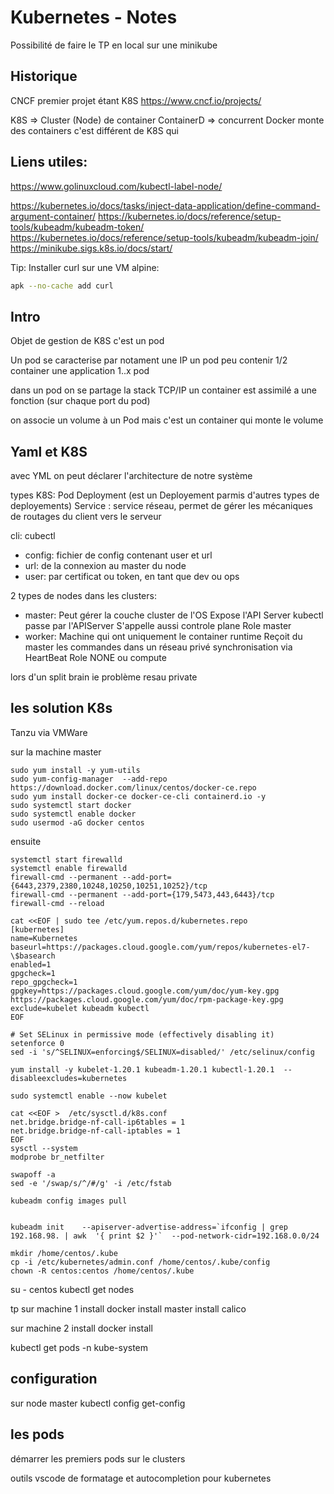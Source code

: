 # Kubernetes - Notes

Possibilité de faire le TP en local sur une minikube
## Historique

CNCF premier projet étant K8S
https://www.cncf.io/projects/

K8S => Cluster (Node) de container
ContainerD => concurrent
Docker monte des containers c'est différent de K8S qui

## Liens utiles:

https://www.golinuxcloud.com/kubectl-label-node/

https://kubernetes.io/docs/tasks/inject-data-application/define-command-argument-container/
https://kubernetes.io/docs/reference/setup-tools/kubeadm/kubeadm-token/
https://kubernetes.io/docs/reference/setup-tools/kubeadm/kubeadm-join/
https://minikube.sigs.k8s.io/docs/start/

Tip: Installer curl sur une VM alpine:
```sh
apk --no-cache add curl
```

## Intro
Objet de gestion de K8S c'est un pod


Un pod se caracterise par notament une IP
un pod peu contenir 1/2 container
une application 1..x pod

dans un pod on se partage la stack TCP/IP
un container est assimilé a une fonction (sur chaque port du pod)

on associe un volume à un Pod
mais c'est un container qui monte le volume

## Yaml et K8S

avec YML on peut déclarer l'architecture de notre système

types K8S:
Pod
Deployment (est un Deployement parmis d'autres types de deployements)
Service : service réseau, permet de gérer les mécaniques de routages du client vers le serveur

cli: cubectl
- config: fichier de config contenant user et url
- url: de la connexion au master du node
- user: par certificat ou token, en tant que dev ou ops

2 types de nodes dans les clusters:
- master: 
Peut gérer la couche cluster de l'OS
Expose l'API Server
kubectl passe par l'APIServer
S'appelle aussi controle plane
Role master
- worker: 
Machine qui ont uniquement le container runtime
Reçoit du master les commandes dans un réseau privé
synchronisation via HeartBeat
Role NONE ou compute

lors d'un split brain ie problème resau private

## les solution K8s

Tanzu via VMWare

sur la machine master
```shell
sudo yum install -y yum-utils
sudo yum-config-manager  --add-repo   https://download.docker.com/linux/centos/docker-ce.repo
sudo yum install docker-ce docker-ce-cli containerd.io -y
sudo systemctl start docker
sudo systemctl enable docker
sudo usermod -aG docker centos
```

ensuite

```
systemctl start firewalld
systemctl enable firewalld
firewall-cmd --permanent --add-port={6443,2379,2380,10248,10250,10251,10252}/tcp
firewall-cmd --permanent --add-port={179,5473,443,6443}/tcp
firewall-cmd --reload

cat <<EOF | sudo tee /etc/yum.repos.d/kubernetes.repo
[kubernetes]
name=Kubernetes
baseurl=https://packages.cloud.google.com/yum/repos/kubernetes-el7-\$basearch
enabled=1
gpgcheck=1
repo_gpgcheck=1
gpgkey=https://packages.cloud.google.com/yum/doc/yum-key.gpg https://packages.cloud.google.com/yum/doc/rpm-package-key.gpg
exclude=kubelet kubeadm kubectl
EOF

# Set SELinux in permissive mode (effectively disabling it)
setenforce 0
sed -i 's/^SELINUX=enforcing$/SELINUX=disabled/' /etc/selinux/config

yum install -y kubelet-1.20.1 kubeadm-1.20.1 kubectl-1.20.1  --disableexcludes=kubernetes

sudo systemctl enable --now kubelet

cat <<EOF >  /etc/sysctl.d/k8s.conf
net.bridge.bridge-nf-call-ip6tables = 1
net.bridge.bridge-nf-call-iptables = 1
EOF
sysctl --system
modprobe br_netfilter

swapoff -a
sed -e '/swap/s/^/#/g' -i /etc/fstab

kubeadm config images pull


kubeadm init    --apiserver-advertise-address=`ifconfig | grep 192.168.98. | awk  '{ print $2 }'`  --pod-network-cidr=192.168.0.0/24

mkdir /home/centos/.kube
cp -i /etc/kubernetes/admin.conf /home/centos/.kube/config
chown -R centos:centos /home/centos/.kube
```


su - centos
kubectl get nodes



tp sur machine 1 install docker
install master
install calico

sur machine 2
install docker
install 


kubectl get pods -n kube-system



## configuration

sur node  master
kubectl config get-config


## les pods
démarrer les premiers pods sur le clusters

outils vscode de formatage et autocompletion pour kubernetes

